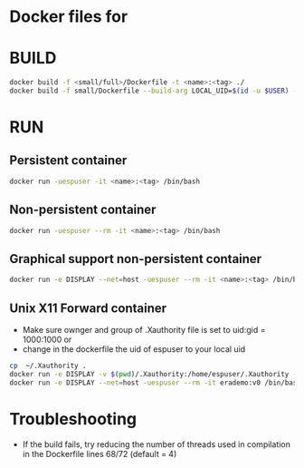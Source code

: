 # Docker files for

# BUILD
```bash
docker build -f <small/full>/Dockerfile -t <name>:<tag> ./
docker build -f small/Dockerfile --build-arg LOCAL_UID=$(id -u $USER) --build-arg LOCAL_GID=$(id -g $USER) --build-arg PROXY=${HTTP_PROXY} -t erademo:<moniker> ./
```
# RUN
## Persistent container
```bash
docker run -uespuser -it <name>:<tag> /bin/bash
```
## Non-persistent container
```bash
docker run -uespuser --rm -it <name>:<tag> /bin/bash
```
## Graphical support non-persistent container
```bash
docker run -e DISPLAY --net=host -uespuser --rm -it <name>:<tag> /bin/bash
```
## Unix X11 Forward container
* Make sure ownger and group of .Xauthority file is set to uid:gid = 1000:1000 or
* change in the dockerfile the uid of espuser to your local uid
```bash
cp  ~/.Xauthority .
docker run -e DISPLAY -v $(pwd)/.Xauthority:/home/espuser/.Xauthority -v/bigdisk/packages/Xilinx:/bigdisk/packages/Xilinx --net=host -uespuser --rm -it erademo:<moniker> /bin/bash
docker run -e DISPLAY --net=host -uespuser --rm -it erademo:v0 /bin/bash
```
# Troubleshooting
* If the build fails, try reducing the number of threads used in compilation in the Dockerfile lines 68/72 (default = 4)

